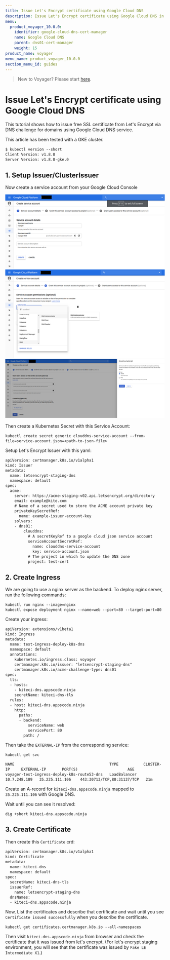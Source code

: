 ```yaml
---
title: Issue Let's Encrypt certificate using Google Cloud DNS
description: Issue Let's Encrypt certificate using Google Cloud DNS in Kubernetes
menu:
  product_voyager_10.0.0:
    identifier: google-cloud-dns-cert-manager
    name: Google Cloud DNS
    parent: dns01-cert-manager
    weight: 15
product_name: voyager
menu_name: product_voyager_10.0.0
section_menu_id: guides
---
```

> New to Voyager? Please start [here](/docs/concepts/overview.md).

# Issue Let's Encrypt certificate using Google Cloud DNS

This tutorial shows how to issue free SSL certificate from Let's Encrypt via DNS challenge for domains using Google Cloud DNS service.

This article has been tested with a GKE cluster.

```console
$ kubectl version --short
Client Version: v1.8.8
Server Version: v1.8.8-gke.0
```

## 1. Setup Issuer/ClusterIssuer

Now create a service account from your Google Cloud Console

![svcac1](/docs/images/cert-manager/google_dns/svcac1.png)
![svcac2](/docs/images/cert-manager/google_dns/svcac2.png)
![svcac3](/docs/images/cert-manager/google_dns/svcac3.png)

Then create a Kubernetes Secret with this Service Account:

```
kubectl create secret generic clouddns-service-account --from-file=service-account.json=<path-to-json-file>
```

Setup Let's Encrypt Issuer with this yaml:

```
apiVersion: certmanager.k8s.io/v1alpha1
kind: Issuer
metadata:
  name: letsencrypt-staging-dns
  namespace: default
spec:
  acme:
    server: https://acme-staging-v02.api.letsencrypt.org/directory
    email: example@kite.com
    # Name of a secret used to store the ACME account private key
    privateKeySecretRef:
      name: example-issuer-account-key
    solvers:
    - dns01:
        clouddns:
          # A secretKeyRef to a google cloud json service account
          serviceAccountSecretRef:
            name: clouddns-service-account
            key: service-account.json
          # The project in which to update the DNS zone
          project: test-cert
```

## 2. Create Ingress

We are going to use a nginx server as the backend. To deploy nginx server, run the following commands:
```
kubectl run nginx --image=nginx
kubectl expose deployment nginx --name=web --port=80 --target-port=80
```

Create your ingress:

```
apiVersion: extensions/v1beta1
kind: Ingress
metadata:
  name: test-ingress-deploy-k8s-dns
  namespace: default
  annotations:
    kubernetes.io/ingress.class: voyager
    certmanager.k8s.io/issuer: "letsencrypt-staging-dns"
    certmanager.k8s.io/acme-challenge-type: dns01
spec:
  tls:
  - hosts:
    - kiteci-dns.appscode.ninja
    secretName: kiteci-dns-tls
  rules:
  - host: kiteci-dns.appscode.ninja
    http:
      paths:
      - backend:
          serviceName: web
          servicePort: 80
        path: /

```

Then take the `EXTERNAL-IP` from the corresponding service:

```
kubectl get svc
```

```console
NAME                                          TYPE           CLUSTER-IP     EXTERNAL-IP       PORT(S)                      AGE
voyager-test-ingress-deploy-k8s-route53-dns   LoadBalancer   10.7.248.189   35.225.111.106    443:30713/TCP,80:31137/TCP   21m
```

Create an A-record for `kiteci-dns.appscode.ninja` mapped to `35.225.111.106` with Google DNS.

Wait until you can see it resolved:
```
dig +short kiteci-dns.appscode.ninja
```

## 3. Create Certificate

Then create this `Certificate` crd:

```
apiVersion: certmanager.k8s.io/v1alpha1
kind: Certificate
metadata:
  name: kiteci-dns
  namespace: default
spec:
  secretName: kiteci-dns-tls
  issuerRef:
    name: letsencrypt-staging-dns
  dnsNames:
  - kiteci-dns.appscode.ninja
```

Now, List the certificates and describe that certificate and wait until you see `Certificate issued successfully` when you describe the certificate.

```console
kubectl get certificates.certmanager.k8s.io --all-namespaces
```

Then visit `kiteci-dns.appscode.ninja` from browser and check the certificate that it was issued from let's encrypt. (For let's encrypt staging environment, you will see that the certificate was issued by `Fake LE Intermediate X1`.)